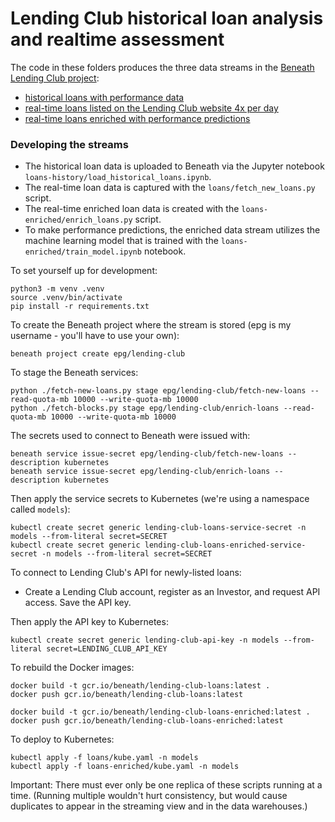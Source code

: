 # Lending Club historical loan analysis and realtime assessment

The code in these folders produces the three data streams in the [Beneath Lending Club project](https://beneath.dev/epg/lending-club):
- [historical loans with performance data](https://beneath.dev/epg/lending-club/loans-history)
- [real-time loans listed on the Lending Club website 4x per day](https://beneath.dev/epg/lending-club/loans)
- [real-time loans enriched with performance predictions](https://beneath.dev/epg/lending-club/loans-enriched)

### Developing the streams

- The historical loan data is uploaded to Beneath via the Jupyter notebook `loans-history/load_historical_loans.ipynb`.
- The real-time loan data is captured with the `loans/fetch_new_loans.py` script.
- The real-time enriched loan data is created with the `loans-enriched/enrich_loans.py` script.
- To make performance predictions, the enriched data stream utilizes the machine learning model that is trained with the `loans-enriched/train_model.ipynb` notebook.

To set yourself up for development:

    python3 -m venv .venv
    source .venv/bin/activate
    pip install -r requirements.txt

To create the Beneath project where the stream is stored (epg is my username - you'll have to use your own):

    beneath project create epg/lending-club

To stage the Beneath services:

    python ./fetch-new-loans.py stage epg/lending-club/fetch-new-loans --read-quota-mb 10000 --write-quota-mb 10000
    python ./fetch-blocks.py stage epg/lending-club/enrich-loans --read-quota-mb 10000 --write-quota-mb 10000
    
The secrets used to connect to Beneath were issued with:

    beneath service issue-secret epg/lending-club/fetch-new-loans --description kubernetes
    beneath service issue-secret epg/lending-club/enrich-loans --description kubernetes

Then apply the service secrets to Kubernetes (we're using a namespace called `models`):

    kubectl create secret generic lending-club-loans-service-secret -n models --from-literal secret=SECRET
    kubectl create secret generic lending-club-loans-enriched-service-secret -n models --from-literal secret=SECRET

To connect to Lending Club's API for newly-listed loans:
- Create a Lending Club account, register as an Investor, and request API access. Save the API key.

Then apply the API key to Kubernetes:

    kubectl create secret generic lending-club-api-key -n models --from-literal secret=LENDING_CLUB_API_KEY

To rebuild the Docker images:

    docker build -t gcr.io/beneath/lending-club-loans:latest .
    docker push gcr.io/beneath/lending-club-loans:latest

    docker build -t gcr.io/beneath/lending-club-loans-enriched:latest .
    docker push gcr.io/beneath/lending-club-loans-enriched:latest
   
To deploy to Kubernetes:

    kubectl apply -f loans/kube.yaml -n models
    kubectl apply -f loans-enriched/kube.yaml -n models

Important: There must ever only be one replica of these scripts running at a time. (Running multiple wouldn't hurt consistency, but would cause duplicates to appear in the streaming view and in the data warehouses.)
